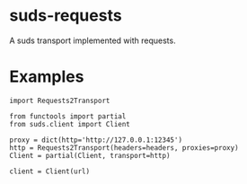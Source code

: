 # suds-requests
A suds transport implemented with requests.

# Examples
```
import Requests2Transport

from functools import partial
from suds.client import Client

proxy = dict(http='http://127.0.0.1:12345')
http = Requests2Transport(headers=headers, proxies=proxy)
Client = partial(Client, transport=http)

client = Client(url)
```

